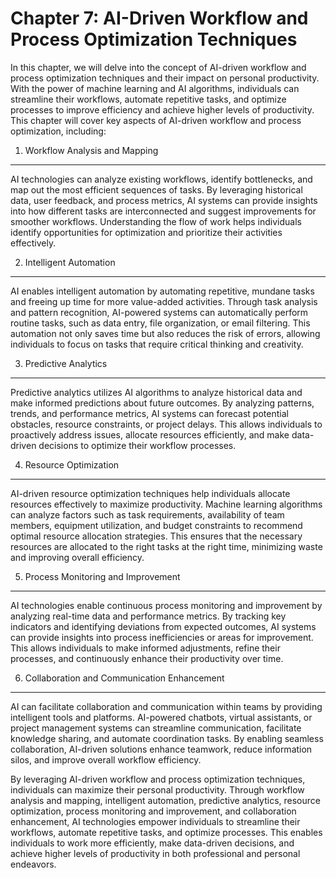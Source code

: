 Chapter 7: AI-Driven Workflow and Process Optimization Techniques
=================================================================

In this chapter, we will delve into the concept of AI-driven workflow and process optimization techniques and their impact on personal productivity. With the power of machine learning and AI algorithms, individuals can streamline their workflows, automate repetitive tasks, and optimize processes to improve efficiency and achieve higher levels of productivity. This chapter will cover key aspects of AI-driven workflow and process optimization, including:

1. Workflow Analysis and Mapping
--------------------------------

AI technologies can analyze existing workflows, identify bottlenecks, and map out the most efficient sequences of tasks. By leveraging historical data, user feedback, and process metrics, AI systems can provide insights into how different tasks are interconnected and suggest improvements for smoother workflows. Understanding the flow of work helps individuals identify opportunities for optimization and prioritize their activities effectively.

2. Intelligent Automation
-------------------------

AI enables intelligent automation by automating repetitive, mundane tasks and freeing up time for more value-added activities. Through task analysis and pattern recognition, AI-powered systems can automatically perform routine tasks, such as data entry, file organization, or email filtering. This automation not only saves time but also reduces the risk of errors, allowing individuals to focus on tasks that require critical thinking and creativity.

3. Predictive Analytics
-----------------------

Predictive analytics utilizes AI algorithms to analyze historical data and make informed predictions about future outcomes. By analyzing patterns, trends, and performance metrics, AI systems can forecast potential obstacles, resource constraints, or project delays. This allows individuals to proactively address issues, allocate resources efficiently, and make data-driven decisions to optimize their workflow processes.

4. Resource Optimization
------------------------

AI-driven resource optimization techniques help individuals allocate resources effectively to maximize productivity. Machine learning algorithms can analyze factors such as task requirements, availability of team members, equipment utilization, and budget constraints to recommend optimal resource allocation strategies. This ensures that the necessary resources are allocated to the right tasks at the right time, minimizing waste and improving overall efficiency.

5. Process Monitoring and Improvement
-------------------------------------

AI technologies enable continuous process monitoring and improvement by analyzing real-time data and performance metrics. By tracking key indicators and identifying deviations from expected outcomes, AI systems can provide insights into process inefficiencies or areas for improvement. This allows individuals to make informed adjustments, refine their processes, and continuously enhance their productivity over time.

6. Collaboration and Communication Enhancement
----------------------------------------------

AI can facilitate collaboration and communication within teams by providing intelligent tools and platforms. AI-powered chatbots, virtual assistants, or project management systems can streamline communication, facilitate knowledge sharing, and automate coordination tasks. By enabling seamless collaboration, AI-driven solutions enhance teamwork, reduce information silos, and improve overall workflow efficiency.

By leveraging AI-driven workflow and process optimization techniques, individuals can maximize their personal productivity. Through workflow analysis and mapping, intelligent automation, predictive analytics, resource optimization, process monitoring and improvement, and collaboration enhancement, AI technologies empower individuals to streamline their workflows, automate repetitive tasks, and optimize processes. This enables individuals to work more efficiently, make data-driven decisions, and achieve higher levels of productivity in both professional and personal endeavors.
